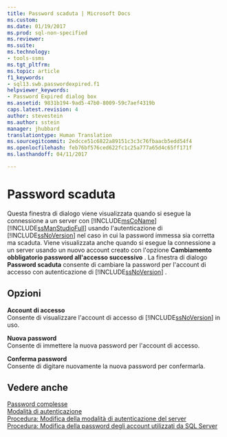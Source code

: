 ```yaml
---
title: Password scaduta | Microsoft Docs
ms.custom: 
ms.date: 01/19/2017
ms.prod: sql-non-specified
ms.reviewer: 
ms.suite: 
ms.technology:
- tools-ssms
ms.tgt_pltfrm: 
ms.topic: article
f1_keywords:
- sql13.swb.passwordexpired.f1
helpviewer_keywords:
- Password Expired dialog box
ms.assetid: 9831b194-9ad5-47b0-8009-59c7aef4319b
caps.latest.revision: 4
author: stevestein
ms.author: sstein
manager: jhubbard
translationtype: Human Translation
ms.sourcegitcommit: 2edcce51c6822a89151c3c3c76fbaacb5edd54f4
ms.openlocfilehash: feb76bf576ced622fc1c25a777a65d4c65ff171f
ms.lasthandoff: 04/11/2017

---
```

# <a name="password-expired"></a>Password scaduta
Questa finestra di dialogo viene visualizzata quando si esegue la connessione a un server con [!INCLUDE[msCoName](../../includes/msconame_md.md)] [!INCLUDE[ssManStudioFull](../../includes/ssmanstudiofull_md.md)] usando l'autenticazione di [!INCLUDE[ssNoVersion](../../includes/ssnoversion_md.md)] nel caso in cui la password immessa sia corretta ma scaduta. Viene visualizzata anche quando si esegue la connessione a un server usando un nuovo account creato con l'opzione **Cambiamento obbligatorio password all'accesso successivo** . La finestra di dialogo **Password scaduta** consente di cambiare la password per l'account di accesso con autenticazione di [!INCLUDE[ssNoVersion](../../includes/ssnoversion_md.md)] .  
  
## <a name="options"></a>Opzioni  
**Account di accesso**  
Consente di visualizzare l'account di accesso di [!INCLUDE[ssNoVersion](../../includes/ssnoversion_md.md)] in uso.  
  
**Nuova password**  
Consente di immettere la nuova password per l'account di accesso.  
  
**Conferma password**  
Consente di digitare nuovamente la nuova password per confermarla.  
  
## <a name="see-also"></a>Vedere anche  
[Password complesse](http://msdn.microsoft.com/en-us/338548f4-c4d8-47ca-b597-5c9c0f2fa205)  
[Modalità di autenticazione](http://msdn.microsoft.com/en-us/ff7a6a48-3d38-4209-aa0f-7d6c0a8c64ef)  
[Procedura: Modifica della modalità di autenticazione del server](http://msdn.microsoft.com/en-us/79babcf8-19fd-4495-b8eb-453dc575cac0)  
[Procedura: Modifica della password degli account utilizzati da SQL Server](http://msdn.microsoft.com/en-us/5b6dcc03-6cae-45d3-acef-6f85ca6d615f)  
  

